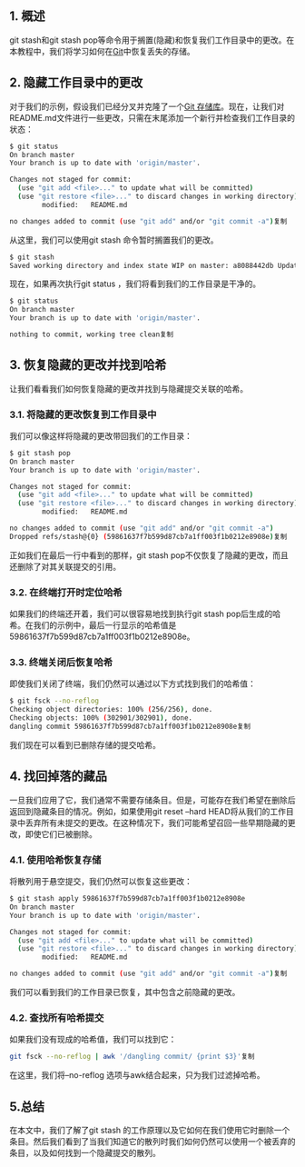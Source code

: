 ## 1. 概述

git stash和git stash pop等命令用于搁置(隐藏)和恢复我们工作目录中的更改。在本教程中，我们将学习如何在[Git](https://www.baeldung.com/git-guide)中恢复丢失的存储。

## 2. 隐藏工作目录中的更改

对于我们的示例，假设我们已经分叉并克隆了一个[Git 存储库](https://github.com/eugenp/tutorials)。现在，让我们对README.md文件进行一些更改，只需在末尾添加一个新行并检查我们工作目录的状态：

```bash
$ git status
On branch master
Your branch is up to date with 'origin/master'.

Changes not staged for commit:
  (use "git add <file>..." to update what will be committed)
  (use "git restore <file>..." to discard changes in working directory)
        modified:   README.md

no changes added to commit (use "git add" and/or "git commit -a")复制
```

从这里，我们可以使用git stash 命令暂时搁置我们的更改。

```bash
$ git stash
Saved working directory and index state WIP on master: a8088442db Updated pom.xml复制
```

现在，如果再次执行git status ，我们将看到我们的工作目录是干净的。

```bash
$ git status
On branch master
Your branch is up to date with 'origin/master'.

nothing to commit, working tree clean复制
```

## 3. 恢复隐藏的更改并找到哈希

让我们看看我们如何恢复隐藏的更改并找到与隐藏提交关联的哈希。

### 3.1. 将隐藏的更改恢复到工作目录中

我们可以像这样将隐藏的更改带回我们的工作目录：

```bash
$ git stash pop
On branch master
Your branch is up to date with 'origin/master'.

Changes not staged for commit:
  (use "git add <file>..." to update what will be committed)
  (use "git restore <file>..." to discard changes in working directory)
        modified:   README.md

no changes added to commit (use "git add" and/or "git commit -a")
Dropped refs/stash@{0} (59861637f7b599d87cb7a1ff003f1b0212e8908e)复制
```

正如我们在最后一行中看到的那样，git stash pop不仅恢复了隐藏的更改，而且还删除了对其关联提交的引用。

### 3.2. 在终端打开时定位哈希

如果我们的终端还开着，我们可以很容易地找到执行git stash pop后生成的哈希。在我们的示例中，最后一行显示的哈希值是59861637f7b599d87cb7a1ff003f1b0212e8908e。

### 3.3. 终端关闭后恢复哈希

即使我们关闭了终端，我们仍然可以通过以下方式找到我们的哈希值：

```bash
$ git fsck --no-reflog
Checking object directories: 100% (256/256), done.
Checking objects: 100% (302901/302901), done.
dangling commit 59861637f7b599d87cb7a1ff003f1b0212e8908e复制
```

我们现在可以看到已删除存储的提交哈希。

## 4. 找回掉落的藏品

一旦我们应用了它，我们通常不需要存储条目。但是，可能存在我们希望在删除后返回到隐藏条目的情况。例如，如果使用git reset –hard HEAD将从我们的工作目录中丢弃所有未提交的更改。在这种情况下，我们可能希望召回一些早期隐藏的更改，即使它们已被删除。

### 4.1. 使用哈希恢复存储

将散列用于悬空提交，我们仍然可以恢复这些更改：

```bash
$ git stash apply 59861637f7b599d87cb7a1ff003f1b0212e8908e
On branch master
Your branch is up to date with 'origin/master'.

Changes not staged for commit:
  (use "git add <file>..." to update what will be committed)
  (use "git restore <file>..." to discard changes in working directory)
        modified:   README.md

no changes added to commit (use "git add" and/or "git commit -a")复制
```

我们可以看到我们的工作目录已恢复，其中包含之前隐藏的更改。

### 4.2. 查找所有哈希提交

如果我们没有现成的哈希值，我们可以找到它：

```bash
git fsck --no-reflog | awk '/dangling commit/ {print $3}'复制
```

在这里，我们将–no-reflog 选项与awk结合起来，只为我们过滤掉哈希。

## 5.总结

在本文中，我们了解了git stash 的工作原理以及它如何在我们使用它时删除一个条目。然后我们看到了当我们知道它的散列时我们如何仍然可以使用一个被丢弃的条目，以及如何找到一个隐藏提交的散列。